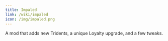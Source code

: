 ```yaml
---
title: Impaled
link: /wiki/impaled
icon: /img/impaled.png
---
```


A mod that adds new Tridents, a unique Loyalty upgrade, and a few tweaks.

